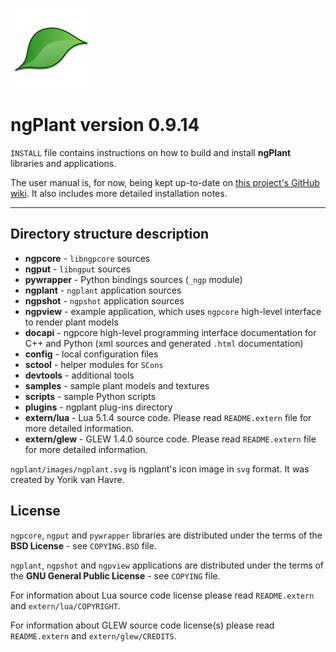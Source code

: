![ngPlant Logo](ngplant/images/ngplant-128x128.png)
# ngPlant version 0.9.14

`INSTALL` file contains instructions on how to build and install **ngPlant** libraries and applications.

The user manual is, for now, being kept up-to-date on [this project's GitHub wiki](/wiki/). It also includes more detailed installation notes.

********************

## Directory structure description

- **ngpcore**     - `libngpcore` sources
- **ngput**       - `libngput` sources
- **pywrapper**   - Python bindings sources (`_ngp` module)
- **ngplant**     - `ngplant` application sources
- **ngpshot**     - `ngpshot` application sources
- **ngpview**     - example application, which uses `ngpcore` high-level interface to render plant models
- **docapi**      - ngpcore high-level programming interface documentation for C++ and Python (xml sources and generated `.html` documentation)
- **config**      - local configuration files
- **sctool**      - helper modules for `SCons`
- **devtools**    - additional tools
- **samples**     - sample plant models and textures
- **scripts**     - sample Python scripts
- **plugins**     - ngplant plug-ins directory
- **extern/lua**  - Lua 5.1.4 source code. Please read `README.extern` file for more detailed information.
- **extern/glew** - GLEW 1.4.0 source code. Please read `README.extern` file for more detailed information.

`ngplant/images/ngplant.svg` is ngplant's icon image in `svg` format. It was created by Yorik van Havre.

## License

`ngpcore`, `ngput` and `pywrapper` libraries are distributed under the terms of the **BSD License** - see `COPYING.BSD` file.

`ngplant`, `ngpshot` and `ngpview` applications are distributed under the terms of the **GNU General Public License** - see `COPYING` file.

For information about Lua source code license please read `README.extern` and `extern/lua/COPYRIGHT`.

For information about GLEW source code license(s) please read `README.extern` and `extern/glew/CREDITS`.

